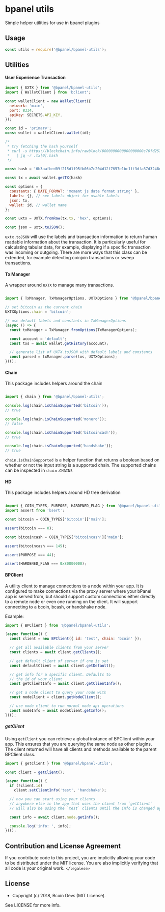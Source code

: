 # bpanel utils

Simple helper utilities for use in bpanel plugins

## Usage

``` js
const utils = require('@bpanel/bpanel-utils');
```

## Utilities

#### User Experience Transaction

```js
import { UXTX } from '@bpanel/bpanel-utils';
import { WalletClient } from 'bclient';

const walletClient = new WalletClient({
  network: 'main',
  port: 8334,
  apiKey: SECRETS.API_KEY,
});

const id = 'primary';
const wallet = walletClient.wallet(id);

/*
 * try fetching the hash yourself
 * curl -s https://blockchain.info/rawblock/0000000000000000000c76fd257881891a21a018c4abd13c33c9f06a822914c9 \
 *   | jq -r .tx[0].hash
 */

const hash = '6b3aafbed09f215d1f95fb06b7c204d12f7657e1bc1ff3dfa37d3248e05a430c';

const tx = await wallet.getTX(hash)

const options = {
  constants: { DATE_FORMAT: 'moment js date format string' },
  labels: {}, // see labels object for usable labels
  json: tx,
  wallet: id, // wallet name
};

const uxtx = UXTX.fromRaw(tx.tx, 'hex', options);

const json = uxtx.toJSON();

```

`uxtx.toJSON` will use the labels and transaction information to
return human readable information about the transaction.
It is particularly useful for calculating tabular data, for example,
displaying if a specific transaction was incoming or outgoing.
There are more ways that this class can be extended, for example detecting
coinjoin transactions or sweep transactions.

#### Tx Manager

A wrapper around `UXTX` to manage many transactions.

```js

import { TxManager, TxManagerOptions, UXTXOptions } from '@bpanel/bpanel-utils';

// set bitcoin as the current chain
UXTXOptions.chain = 'bitcoin';

// use default labels and constants in TxManagerOptions
(async () => {
  const txManager = TxManager.fromOptions(TxManagerOptions);

  const account = 'default';
  const txs = await wallet.getHistory(account);

  // generate list of UXTX.toJSON with default labels and constants
  const parsed = txManager.parse(txs, UXTXOptions);
})();
```

#### Chain

This package includes helpers around the chain

```js

import { chain } from '@bpanel/bpanel-utils';

console.log(chain.isChainSupported('bitcoin'));
// true

console.log(chain.isChainSupported('monero'));
// false

console.log(chain.isChainSupported('bitcoincash'));
// true

console.log(chain.isChainSupported('handshake'));
// true
```

`chain.isChainSupported` is a helper function that
returns a boolean based on whether or not the input
string is a supported chain. The supported chains
can be inspected in `chain.CHAINS`


#### HD

This package includes helpers around HD tree derivation

```js

import { COIN_TYPES, PURPOSE, HARDENED_FLAG } from '@bpanel/bpanel-utils';
import assert from 'bsert';

const bitcoin = COIN_TYPES['bitcoin']['main'];

assert(bitcoin === 0);

const bitcoincash = COIN_TYPES['bitcoincash']['main'];

assert(bitcoincash === 145);

assert(PURPOSE === 44);

assert(HARDENED_FLAG === 0x80000000);

```

#### BPClient
A utility client to manage connections to a node within your app.
It is configured to make connections via the proxy server where your bPanel app
is served from, but should support custom connections either directly to a remote
node or even one running on the client. It will support connecting to a bcoin, bcash,
or handshake node.

Example:
```js
import { BPClient } from '@bpanel/bpanel-utils';

(async function() {
  const client = new BPClient({ id: 'test', chain: 'bcoin' });

  // get all available clients from your server
  const clients = await client.getClients();

  // get default client of server if one is set
  const defaultClient = await client.getDefault();

  // get info for a specific client. Defaults to
  // the id of your client
  const getClientInfo = await client.getClientInfo();

  // get a node client to query your node with
  const nodeClient = client.getNodeClient();

  // use node client to run normal node api operations
  const nodeInfo = await nodeClient.getInfo();
})();
```

##### getClient
Using `getClient` you can retrieve a global instance of BPClient within your app.
This ensures that you are querying the same node as other plugins. The client returned
will have all clients and methods available to the parent BPClient class.


```js
import { getClient } from '@bpanel/bpanel-utils';

const client = getClient();

(async function() {
  if (!client.id)
    client.setClientInfo('test', 'handshake');

  // now you can start using your clients
  // anywhere else in the app that uses the client from `getClient`
  // will also be using the `test` clients until the info is changed again

  const info = await client.node.getInfo();

  console.log('info: ', info);
})();
```

## Contribution and License Agreement

If you contribute code to this project, you are implicitly allowing your code
to be distributed under the MIT license. You are also implicitly verifying that
all code is your original work. `</legalese>`

## License

- Copyright (c) 2018, Bcoin Devs (MIT License).

See LICENSE for more info.

